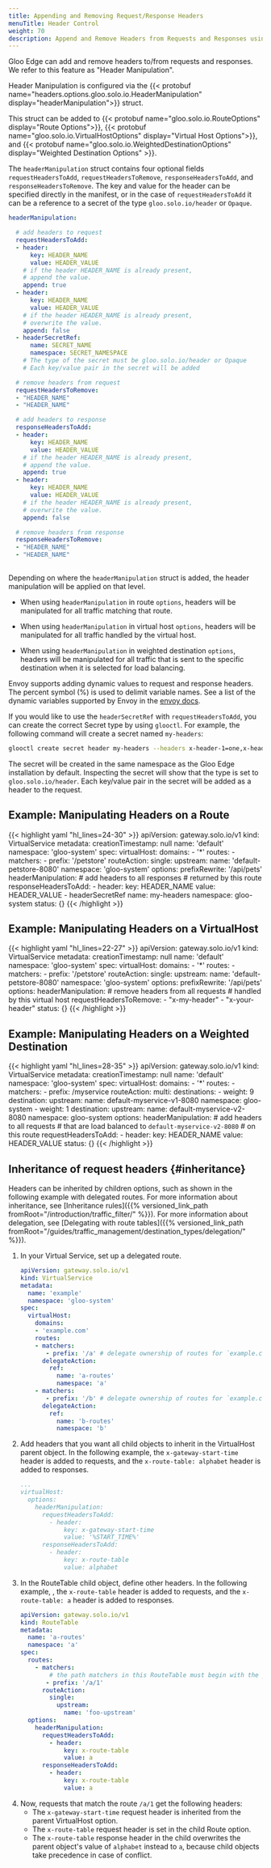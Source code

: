 ```yaml
---
title: Appending and Removing Request/Response Headers
menuTitle: Header Control
weight: 70
description: Append and Remove Headers from Requests and Responses using Route configuration.
---
```


Gloo Edge can add and remove headers to/from requests and responses. We refer to this feature as "Header Manipulation".

Header Manipulation is configured via the 
{{< protobuf name="headers.options.gloo.solo.io.HeaderManipulation" display="headerManipulation">}} struct.

This struct can be added to {{< protobuf name="gloo.solo.io.RouteOptions" display="Route Options">}}, {{< protobuf name="gloo.solo.io.VirtualHostOptions" display="Virtual Host Options">}}, and {{< protobuf name="gloo.solo.io.WeightedDestinationOptions" display="Weighted Destination Options" >}}.

The `headerManipulation` struct contains four optional fields `requestHeadersToAdd`, `requestHeadersToRemove`,  `responseHeadersToAdd`, and `responseHeadersToRemove`. The key and value for the header can be specified directly in the manifest, or in the case of `requestHeadersToAdd` it can be a reference to a secret of the type `gloo.solo.io/header` or `Opaque`.

```yaml
headerManipulation:

  # add headers to request
  requestHeadersToAdd:
  - header:
      key: HEADER_NAME
      value: HEADER_VALUE
    # if the header HEADER_NAME is already present,
    # append the value.
    append: true
  - header:
      key: HEADER_NAME
      value: HEADER_VALUE
    # if the header HEADER_NAME is already present,
    # overwrite the value.
    append: false
  - headerSecretRef:
      name: SECRET_NAME
      namespace: SECRET_NAMESPACE
    # The type of the secret must be gloo.solo.io/header or Opaque
    # Each key/value pair in the secret will be added

  # remove headers from request
  requestHeadersToRemove:
  - "HEADER_NAME"
  - "HEADER_NAME"

  # add headers to response
  responseHeadersToAdd:
  - header:
      key: HEADER_NAME
      value: HEADER_VALUE
    # if the header HEADER_NAME is already present,
    # append the value.
    append: true
  - header:
      key: HEADER_NAME
      value: HEADER_VALUE
    # if the header HEADER_NAME is already present,
    # overwrite the value.
    append: false

  # remove headers from response
  responseHeadersToRemove:
  - "HEADER_NAME"
  - "HEADER_NAME"
  

```

Depending on where the `headerManipulation` struct is added, the header manipulation will be applied on that level.

* When using `headerManipulation` in route `options`,
headers will be manipulated for all traffic matching that route.

* When using `headerManipulation` in virtual host `options`,
headers will be manipulated for all traffic handled by the virtual host.

* When using `headerManipulation` in weighted destination `options`,
headers will be manipulated for all traffic that is sent to the specific destination when it is selected for load balancing.

Envoy supports adding dynamic values to request and response headers. The percent symbol (%) is used to 
delimit variable names. See a list of the dynamic variables supported by Envoy in the [envoy docs](https://www.envoyproxy.io/docs/envoy/latest/configuration/http/http_conn_man/headers#custom-request-response-headers).

If you would like to use the `headerSecretRef` with `requestHeadersToAdd`, you can create the correct Secret type by using `glooctl`. For example, the following command will create a secret named `my-headers`:

```bash
glooctl create secret header my-headers --headers x-header-1=one,x-header-2=two
```

The secret will be created in the same namespace as the Gloo Edge installation by default. Inspecting the secret will show that the type is set to `gloo.solo.io/header`. Each key/value pair in the secret will be added as a header to the request.

## Example: Manipulating Headers on a Route


{{< highlight yaml "hl_lines=24-30" >}}
apiVersion: gateway.solo.io/v1
kind: VirtualService
metadata:
  creationTimestamp: null
  name: 'default'
  namespace: 'gloo-system'
spec:
  virtualHost:
    domains:
    - '*'
    routes:
    - matchers:
       - prefix: '/petstore'
      routeAction:
        single:
          upstream:
            name: 'default-petstore-8080'
            namespace: 'gloo-system'
      options:
        prefixRewrite: '/api/pets'
        headerManipulation:
          # add headers to all responses 
          # returned by this route
          responseHeadersToAdd:
          - header:
              key: HEADER_NAME
              value: HEADER_VALUE
          - headerSecretRef
              name: my-headers
              namespace: gloo-system
status: {}
{{< /highlight >}}


## Example: Manipulating Headers on a VirtualHost

{{< highlight yaml "hl_lines=22-27" >}}
apiVersion: gateway.solo.io/v1
kind: VirtualService
metadata:
  creationTimestamp: null
  name: 'default'
  namespace: 'gloo-system'
spec:
  virtualHost:
    domains:
    - '*'
    routes:
    - matchers:
       - prefix: '/petstore'
      routeAction:
        single:
          upstream:
            name: 'default-petstore-8080'
            namespace: 'gloo-system'
      options:
        prefixRewrite: '/api/pets'
    options:
      headerManipulation:
        # remove headers from all requests 
        # handled by this virtual host
        requestHeadersToRemove:
        - "x-my-header"
        - "x-your-header"
status: {}
{{< /highlight >}}



## Example: Manipulating Headers on a Weighted Destination

{{< highlight yaml "hl_lines=28-35" >}}
apiVersion: gateway.solo.io/v1
kind: VirtualService
metadata:
  creationTimestamp: null
  name: 'default'
  namespace: 'gloo-system'
spec:
  virtualHost:
    domains:
    - '*'
    routes:
    - matchers:
       - prefix: /myservice
      routeAction:
        multi:
          destinations:
          - weight: 9
            destination:
              upstream:
                name: default-myservice-v1-8080
                namespace: gloo-system
          - weight: 1
            destination:
              upstream:
                name: default-myservice-v2-8080
                namespace: gloo-system
            options:
              headerManipulation:
                # add headers to all requests
                # that are load balanced to `default-myservice-v2-8080`
                # on this route 
                requestHeadersToAdd:
                - header:
                    key: HEADER_NAME
                    value: HEADER_VALUE
status: {}
{{< /highlight >}}

## Inheritance of request headers {#inheritance}

Headers can be inherited by children options, such as shown in the following example with delegated routes. For more information about inheritance, see [Inheritance rules]({{% versioned_link_path fromRoot="/introduction/traffic_filter/" %}}). For more information about delegation, see [Delegating with route tables]({{% versioned_link_path fromRoot="/guides/traffic_management/destination_types/delegation/" %}}).

1. In your Virtual Service, set up a delegated route.
   ```yaml
   apiVersion: gateway.solo.io/v1
   kind: VirtualService
   metadata:
     name: 'example'
     namespace: 'gloo-system'
   spec:
     virtualHost:
       domains:
       - 'example.com'
       routes:
       - matchers:
          - prefix: '/a' # delegate ownership of routes for `example.com/a`
         delegateAction:
           ref:
             name: 'a-routes'
             namespace: 'a'
       - matchers:
          - prefix: '/b' # delegate ownership of routes for `example.com/b`
         delegateAction:
           ref:
             name: 'b-routes'
             namespace: 'b'
   ```
2. Add headers that you want all child objects to inherit in the VirtualHost parent object. In the following example, the `x-gateway-start-time` header is added to requests, and the `x-route-table: alphabet` header is added to responses.
   ```yaml
   ...
   virtualHost:
     options:
       headerManipulation:
         requestHeadersToAdd:
           - header:
               key: x-gateway-start-time
               value: '%START_TIME%'
         responseHeadersToAdd:
           - header:
               key: x-route-table
               value: alphabet
   ```
3. In the RouteTable child object, define other headers. In the following example, , the `x-route-table` header is added to requests, and the `x-route-table: a` header is added to responses.
   ```yaml
   apiVersion: gateway.solo.io/v1
   kind: RouteTable
   metadata:
     name: 'a-routes'
     namespace: 'a'
   spec:
     routes:
       - matchers:
           # the path matchers in this RouteTable must begin with the prefix `/a/`
          - prefix: '/a/1'
         routeAction:
           single:
             upstream:
               name: 'foo-upstream'
     options:
       headerManipulation:
         requestHeadersToAdd:
           - header:
               key: x-route-table
               value: a
         responseHeadersToAdd:
           - header:
               key: x-route-table
               value: a
   ```
4. Now, requests that match the route `/a/1` get the following headers:
   * The `x-gateway-start-time` request header is inherited from the parent VirtualHost option.
   * The `x-route-table` request header is set in the child Route option.
   * The `x-route-table` response header in the child overwrites the parent object's value of `alphabet` instead to `a`, because child objects take precedence in case of conflict.
